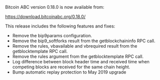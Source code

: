 Bitcoin ABC version 0.18.0 is now available from:

  <https://download.bitcoinabc.org/0.18.0/>

This release includes the following features and fixes:
 - Remove the bip9params configuration.
 - Remove the bip9_softforks result from the getblockchaininfo RPC call.
 - Remove the rules, vbavailable and vbrequired result from the getblocktemplate RPC call.
 - Remove the rules argument from the getblocktemplate RPC call.
 - Log difference between block header time and received time when competing blocks are received for the same chain height.
 - Bump automatic replay protection to May 2019 upgrade

